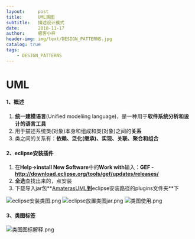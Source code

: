 ```yaml
---
layout:     post                    
title:      UML类图
subtitle:   描述设计模式
date:       2018-11-17               
author:     极客小祥                      
header-img: img/text/DESIGN_PATTERNS.jpg   
catalog: true
tags:     
    - DESIGN_PATTERNS
---
```


# UML
#### 1、概述
1. **统一建模语言**\(Unified modeliing language\)，是一种用于**软件系统分析和设计的语言工具**
2. 用于描述系统类\(对象\)本身和组成和类\(对象\)之间的**关系**
3. 类之间的关系有：**依赖、泛化\(继承\)、实现、关联、聚合和组合**
#### 2、eclipse安装插件
1. 在**Help->install New Software**中的**Work with**输入：**GEF - http://download.eclipse.org/tools/gef/updates/releases/**
2. **全选**查找出来的，点安装
3. 下载导入jar包**[AmaterasUML](https://zh.osdn.net/projects/amateras/downloads/56447/AmaterasUML_1.3.4.zip/)**到**eclipse安装路径的plugins文件夹**下

![eclipse安装类图.png](https://i.loli.net/2019/11/17/6bVvOsiHExdnYM3.png)
![eclipse放置类图jar.png](https://i.loli.net/2019/11/17/lUzhmJsCvEZqDBF.png)
![类图使用.png](https://i.loli.net/2019/11/17/vcJ8pWIFhqH5PE4.png)

#### 3、类图标签
![类图图标解释.png](https://i.loli.net/2019/11/17/MrUoDbdBsvlYZnP.png)

